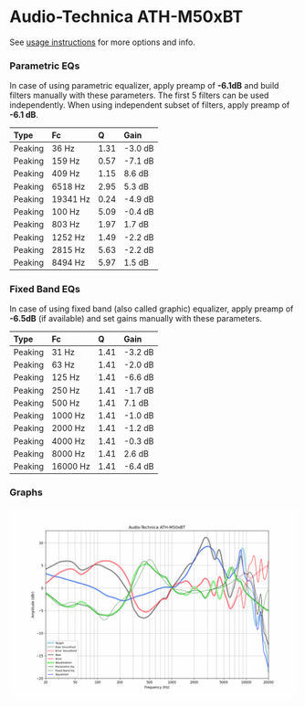 # Audio-Technica ATH-M50xBT
See [usage instructions](https://github.com/jaakkopasanen/AutoEq#usage) for more options and info.

### Parametric EQs
In case of using parametric equalizer, apply preamp of **-6.1dB** and build filters manually
with these parameters. The first 5 filters can be used independently.
When using independent subset of filters, apply preamp of **-6.1 dB**.

| Type    | Fc       |    Q | Gain    |
|:--------|:---------|:-----|:--------|
| Peaking | 36 Hz    | 1.31 | -3.0 dB |
| Peaking | 159 Hz   | 0.57 | -7.1 dB |
| Peaking | 409 Hz   | 1.15 | 8.6 dB  |
| Peaking | 6518 Hz  | 2.95 | 5.3 dB  |
| Peaking | 19341 Hz | 0.24 | -4.9 dB |
| Peaking | 100 Hz   | 5.09 | -0.4 dB |
| Peaking | 803 Hz   | 1.97 | 1.7 dB  |
| Peaking | 1252 Hz  | 1.49 | -2.2 dB |
| Peaking | 2815 Hz  | 5.63 | -2.2 dB |
| Peaking | 8494 Hz  | 5.97 | 1.5 dB  |

### Fixed Band EQs
In case of using fixed band (also called graphic) equalizer, apply preamp of **-6.5dB**
(if available) and set gains manually with these parameters.

| Type    | Fc       |    Q | Gain    |
|:--------|:---------|:-----|:--------|
| Peaking | 31 Hz    | 1.41 | -3.2 dB |
| Peaking | 63 Hz    | 1.41 | -2.0 dB |
| Peaking | 125 Hz   | 1.41 | -6.6 dB |
| Peaking | 250 Hz   | 1.41 | -1.7 dB |
| Peaking | 500 Hz   | 1.41 | 7.1 dB  |
| Peaking | 1000 Hz  | 1.41 | -1.0 dB |
| Peaking | 2000 Hz  | 1.41 | -1.2 dB |
| Peaking | 4000 Hz  | 1.41 | -0.3 dB |
| Peaking | 8000 Hz  | 1.41 | 2.6 dB  |
| Peaking | 16000 Hz | 1.41 | -6.4 dB |

### Graphs
![](./Audio-Technica%20ATH-M50xBT.png)